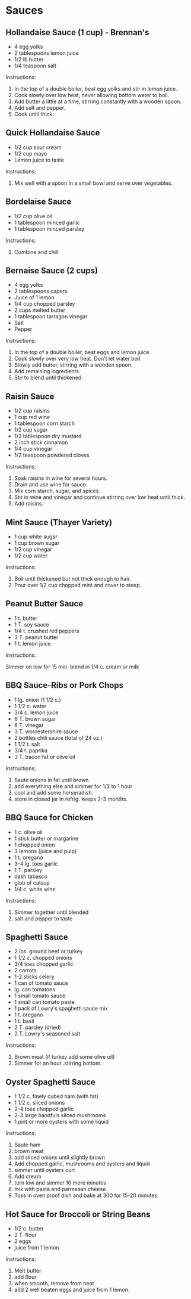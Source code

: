 # Sauces

## Hollandaise Sauce (1 cup) - Brennan's

- 4 egg yolks
- 2 tablespoons lemon juice
- 1/2 lb butter
- 1/4 teaspoon salt

Instructions:
1. In the top of a double boiler, beat egg yolks and stir in lemon juice.
2. Cook slowly over low heat, never allowing bottom water to boil.
3. Add butter a little at a time, stirring constantly with a wooden spoon.
4. Add salt and pepper.
5. Cook until thick.

## Quick Hollandaise Sauce

- 1/2 cup sour cream
- 1/2 cup mayo
- Lemon juice to taste

Instructions:
1. Mix well with a spoon in a small bowl and serve over vegetables.

## Bordelaise Sauce

- 1/2 cup olive oil
- 1 tablespoon minced garlic
- 1 tablespoon minced parsley

Instructions:
1. Combine and chill.

## Bernaise Sauce (2 cups)

- 4 egg yolks
- 2 tablespoons capers
- Juice of 1 lemon
- 1/4 cup chopped parsley
- 2 cups melted butter
- 1 tablespoon tarragon vinegar
- Salt
- Pepper

Instructions:
1. In the top of a double boiler, beat eggs and lemon juice.
2. Cook slowly over very low heat. Don't let water boil.
3. Slowly add butter, stirring with a wooden spoon.
4. Add remaining ingredients.
5. Stir to blend until thickened.

## Raisin Sauce

- 1/2 cup raisins
- 1 cup red wine
- 1 tablespoon corn starch
- 1/2 cup sugar
- 1/2 tablespoon dry mustard
- 2 inch stick cinnamon
- 1/4 cup vinegar
- 1/2 teaspoon powdered cloves

Instructions:
1. Soak raisins in wine for several hours.
2. Drain and use wine for sauce.
3. Mix corn starch, sugar, and spices.
4. Stir in wine and vinegar and continue stirring over low heat until thick.
5. Add raisins.

## Mint Sauce (Thayer Variety)

- 1 cup white sugar
- 1 cup brown sugar
- 1/2 cup vinegar
- 1/2 cup water

Instructions:
1. Boil until thickened but not thick enough to hair.
2. Pour over 1/2 cup chopped mint and cover to steep.

## Peanut Butter Sauce

- 1 t. butter
- 1 T. soy sauce
- 1/4 t. crushed red peppers
- 3 T. peanut butter
- 1 t. lemon juice

Instructions:

Simmer on low for 15 min. blend in 1/4 c. cream or milk

## BBQ Sauce-Ribs or Pork Chops

- 1 lg. onion (1 1/2 c.)
- 1 1/2 c. water
- 3/4 c. lemon juice
- 6 T. brown sugar
- 6 T. vinegar
- 3 T. worcestershire sauce
- 2 bottles chili sauce (total of 24 oz.)
- 1 1/2 t. salt
- 3/4 t. paprika
- 3 T. bacon fat or olive oil

Instructions:

1. Saute onions in fat until brown
2. add everything else and simmer for 1/2 to 1 hour
3. cool and add some horseradish. 
4. store in closed jar in refrig. keeps 2-3 months.

## BBQ Sauce for Chicken

- 1 c. olive oil
- 1 stick butter or margarine
- 1 chopped onion
- 3 lemons (juice and pulp)
- 1 t. oregano
- 3-4 lg. toes garlic
- 1 T. parsley
- dash tabasco
- glob of catsup
- 1/4 c. white wine

Instructions:

1. Simmer together until blended
2. salt and pepper to taste

## Spaghetti Sauce

 - 2 lbs. ground beef or turkey
 - 1 1/2 c. chopped onions
 - 3/4 toes chopped garlic
 - 2 carrots
 - 1-2 sticks celery
 - 1 can of tomato sauce
 - lg. can tomatoes 
 - 1 small tomato sauce
 - 1 small can tomato paste
 - 1 pack of Lowry's spaghetti sauce mix
 - 1 t. oregano
 - 1 t. basil
 - 2 T. parsley (dried)
 - 2 T. Lowry's seasoned salt

Instructions:

1. Brown  meat (if turkey add some olive oil)
2. Simmer for an hour..stirring bottom.

## Oyster Spaghetti Sauce

- 1 1/2 c. finely cubed ham (with fat)
- 1 1/2 c. sliced onions
- 2-4 toes chopped garlic
- 2-3 large handfuls sliced mushrooms
- 1 pint or more oysters with some liquid

Instructions:

1. Saute ham
2. brown meat 
3. add sliced onions until slightly brown
4. Add chopped garlic, mushrooms and oysters and liquid
5. simmer until oysters curl
6. Add  cream
7. turn low and simmer 10 more minutes
8. mix with pasta and parmesan cheese. 
9. Toss in oven proof dish and bake at 300 for 15-20 minutes.

## Hot Sauce for Broccoli or String Beans

- 1/2 c. butter
- 2 T. flour
- 2 eggs 
- juice from 1 lemon.

Instructions:

1. Melt butter 
2. add flour
3. when smooth, remove from heat 
4. add 2 well beaten eggs and juice from 1 lemon.